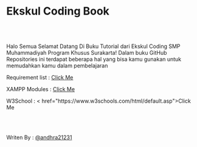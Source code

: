 # Ekskul Coding Book
<br><br>

<p> Halo Semua Selamat Datang Di Buku Tutorial dari Ekskul Coding SMP Muhammadiyah Program Khusus Surakarta! Dalam buku GitHub Repositories ini terdapat beberapa hal yang bisa kamu gunakan untuk memudahkan kamu dalam pembelajaran</p>
<p> Requirement list : <a href="https://github.com/smpkska/ekskul-coding/blob/main/requirement.md">Click Me</a></p>
<p> XAMPP Modules : <a href="https://github.com/smpkska/ekskul-coding/blob/main/XAMPP.md">Click Me</a></p>
<p> W3School : < href="https://www.w3schools.com/html/default.asp">Click Me</a></p>
<br><br>
<p>Writen By : <a href="https://github.com/andhra21231">@andhra21231</a></p>
